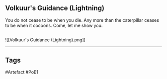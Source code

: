## Volkuur's Guidance (Lightning)
You do not cease to be when you die.
Any more than the caterpillar ceases to be when it cocoons.
Come, let me show you.
##
![[Volkuur's Guidance (Lightning).png]]

---
## Tags
#Artefact
#PoE1
